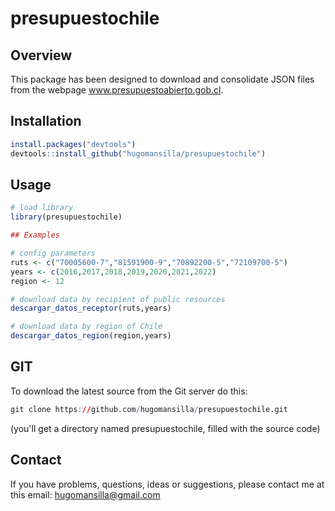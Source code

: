 # presupuestochile

## Overview
This package has been designed to download and consolidate JSON files from the webpage www.presupuestoabierto.gob.cl.

## Installation
``` r
install.packages("devtools")
devtools::install_github("hugomansilla/presupuestochile")
```
## Usage
``` r
# load library 
library(presupuestochile)

## Examples

# config parameters 
ruts <- c("70005600-7","81591900-9","70892200-5","72109700-5")
years <- c(2016,2017,2018,2019,2020,2021,2022)
region <- 12

# download data by recipient of public resources 
descargar_datos_receptor(ruts,years)

# download data by region of Chile
descargar_datos_region(region,years)

```
## GIT
To download the latest source from the Git server do this:

``` r
git clone https://github.com/hugomansilla/presupuestochile.git
```
(you'll get a directory named presupuestochile, filled with the source code)

## Contact
If you have problems, questions, ideas or suggestions, please contact me at this email: hugomansilla@gmail.com
